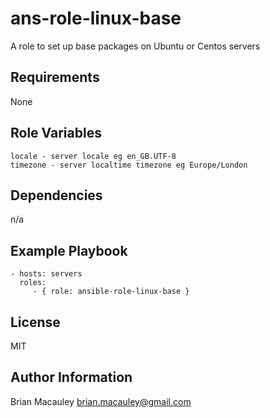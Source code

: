 ans-role-linux-base
===================

A role to set up base packages on Ubuntu or Centos servers

Requirements
------------
None

Role Variables
--------------
```
locale - server locale eg en_GB.UTF-8
timezone - server localtime timezone eg Europe/London
```
Dependencies
------------
n/a

Example Playbook
----------------

    - hosts: servers
      roles:
         - { role: ansible-role-linux-base }

License
-------
MIT


Author Information
------------------
Brian Macauley
brian.macauley@gmail.com
